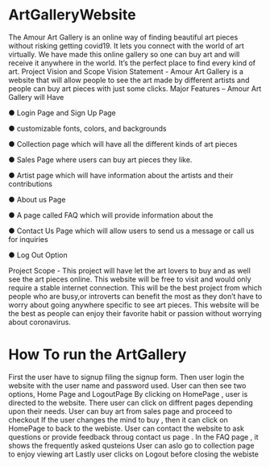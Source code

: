 # ArtGalleryWebsite
The Amour Art Gallery is an online way of finding beautiful art pieces without risking getting covid19. 
It lets you connect with the world of art virtually. We have made this online gallery so one can buy art and will receive it anywhere in the world. 
It’s the perfect place to find every kind of art.
Project Vision and Scope
Vision Statement - Amour Art Gallery is a website that will allow people to see the art made by different artists and people can buy art pieces with just some clicks.
Major Features – Amour Art Gallery will Have

●	Login Page and Sign Up Page

●	customizable fonts, colors, and backgrounds

●	Collection page which will have all the different kinds of art pieces

●	Sales Page where users can buy art pieces they like.

●	Artist page which will have information about the artists and their contributions

●	About us Page

●	A page called FAQ which will provide information about the

●	Contact Us Page which will allow users to send us a message or call us for inquiries

●	Log Out Option


Project Scope - This project will have let the art lovers to buy and as well see the art pieces online. 
This website will be free to visit and would only require a stable internet connection. 
This will be the best project from which people who are busy,or introverts can benefit the most as they don’t have to worry about going anywhere specific to see art pieces. 
This website will be the best as people can enjoy their favorite habit or passion without worrying about coronavirus.

# How To run the ArtGallery


First the user have to signup filing the signup form.
Then user login the website with the user name and password used.
User can then see two options, Home Page and LogoutPage
By clicking on HomePage , user is directed to the website.
There user can click on diffrent pages depending upon their needs.
User can buy art from sales page and proceed to checkout
If the user changes the mind to buy , then it can click on HomePage to back to the webiste.
User can contact the website to ask questions or provide feedback throug contact us page .
In the FAQ page , it shows the frequently asked qusteions
User can aslo go to collection page to enjoy viewing art 
Lastly user clicks on Logout before closing the webiste 
